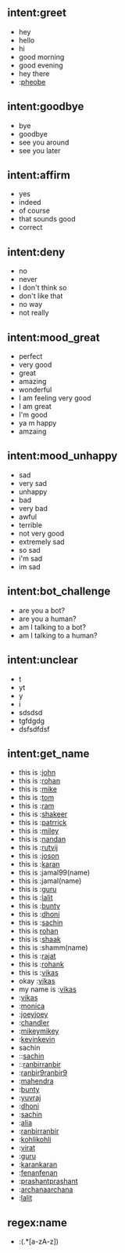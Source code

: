 ## intent:greet
- hey
- hello
- hi
- good morning
- good evening
- hey there
- :[pheobe](name)

## intent:goodbye
- bye
- goodbye
- see you around
- see you later

## intent:affirm
- yes
- indeed
- of course
- that sounds good
- correct

## intent:deny
- no
- never
- I don't think so
- don't like that
- no way
- not really

## intent:mood_great
- perfect
- very good
- great
- amazing
- wonderful
- I am feeling very good
- I am great
- I'm good
- ya m happy
- amzaing

## intent:mood_unhappy
- sad
- very sad
- unhappy
- bad
- very bad
- awful
- terrible
- not very good
- extremely sad
- so sad
- i'm sad
- im sad

## intent:bot_challenge
- are you a bot?
- are you a human?
- am I talking to a bot?
- am I talking to a human?

## intent:unclear
- t
- yt
- y
- i
- sdsdsd
- tgfdgdg
- dsfsdfdsf

## intent:get_name
- this is :[john](name)
- this is :[rohan](name)
- this is :[mike](name)
- this is :[tom](name)
- this is :[ram](name)
- this is :[shakeer](name)
- this is :[patrrick](name)
- this is :[miley](name)
- this is :[nandan](name)
- this is :[rutvij](name)
- this is :[joson](name)
- this is :[karan](name)
- this is :jamal99(name)
- this is :jamal(name)
- this is :[guru](name)
- this is :[lalit](name)
- this is :[bunty](name)
- this is :[dhoni](name)
- this is :[sachin](name)
- this is  [rohan](name)
- this is :[shaak](name)
- this is :shamm(name)
- this is :[rajat](name)
- this is :[rohank](name)
- this is :[vikas](name)
- okay :[vikas](name)
- my name is :[vikas](name)
- :[vikas](name)
- :[monica](name)
- :[joey](name)[joey](name)
- :[chandler](name)
- :[mikey](name)[mikey](name)
- :[kevin](name)[kevin](name)
- sachin
- ::[sachin](name)
- ::[ranbir](name)[ranbir](name)
- :[ranbir9](name)[ranbir9](name)
- :[mahendra](name)
- :[bunty](name)
- :[yuvraj](name)
- :[dhoni](name)
- :[sachin](name)
- :[alia](name)
- :[ranbir](name)[ranbir](name)
- :[kohli](name)[kohli](name)
- :[virat](name)
- :[guru](name)
- :[karan](name)[karan](name)
- :[fenan](name)[fenan](name)
- :[prashant](name)[prashant](name)
- :[archana](name)[archana](name)
- :[lalit](name)

## regex:name
- :(.*[a-zA-z])
